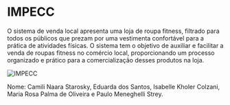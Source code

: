 # IMPECC

O sistema de venda local apresenta uma loja de roupa fitness, filtrado para todos os públicos que prezam por uma vestimenta confortável para a prática de atividades físicas.
O sistema tem o objetivo de auxiliar e facilitar a venda de roupas fitness no comércio local, proporcionando um processo organizado e prático para a comercialização desses produtos na loja.

![IMPECC](https://github.com/santtoseduarda/IMPECC/assets/144947320/7f29e21a-39f2-4407-bd4c-9a653535be85)

Nome: Camili Naara Starosky, Eduarda dos Santos, Isabelle Kholer Colzani, Maria Rosa Palma de Oliveira e Paulo Meneghelli Strey.

